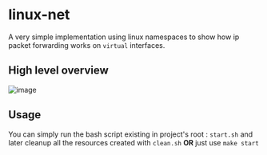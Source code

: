 # linux-net

A very simple implementation using linux namespaces to show how ip packet forwarding works on `virtual` interfaces.

## High level overview

![image](https://github.com/user-attachments/assets/8f611187-27da-45a8-ba4d-59bdd9262ef7)

## Usage

You can simply run the bash script existing in project's root : `start.sh` and later cleanup all the resources created with `clean.sh` **OR** just use `make start`
